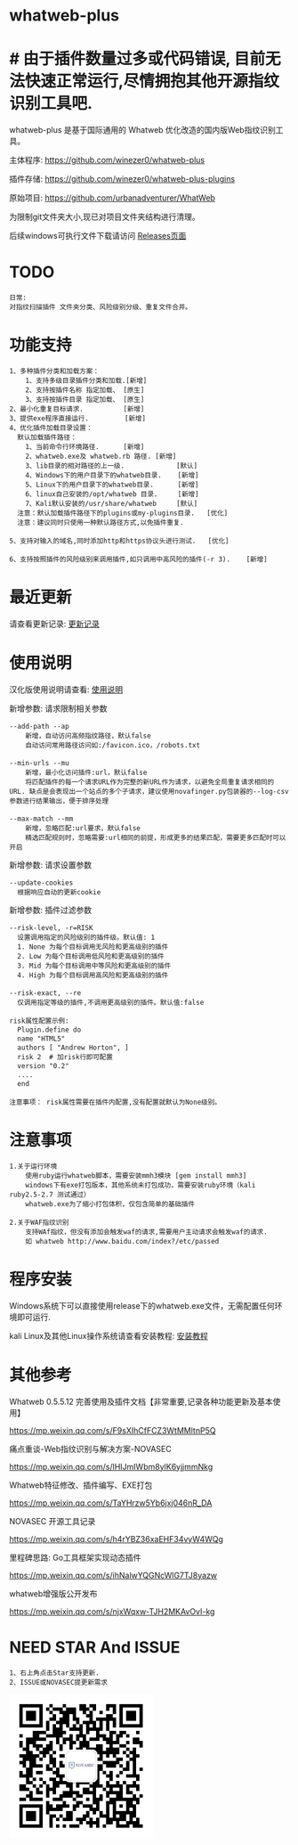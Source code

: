 # whatweb-plus 

# # 由于插件数量过多或代码错误, 目前无法快速正常运行,尽情拥抱其他开源指纹识别工具吧.

whatweb-plus 是基于国际通用的 Whatweb 优化改造的国内版Web指纹识别工具。

主体程序:
https://github.com/winezer0/whatweb-plus

插件存储:
https://github.com/winezer0/whatweb-plus-plugins

原始项目:
https://github.com/urbanadventurer/WhatWeb



为限制git文件夹大小,现已对项目文件夹结构进行清理。

后续windows可执行文件下载请访问 [Releases页面](https://github.com/winezer0/whatweb-plus/releases/)




# TODO

```
日常:
对指纹扫描插件 文件夹分类、风险级别分级、重复文件合并。
```

# 功能支持

```
1、多种插件分类和加载方案：
    1、支持多级目录插件分类和加载.[新增]
    2、支持按插件名称 指定加载、 [原生]
    3、支持按插件目录 指定加载、 [原生]
2、最小化重复目标请求.          [新增]
3、提供exe程序直接运行.         [新增]
4、优化插件加载目录设置：
  默认加载插件路径：
    1、当前命令行环境路径.      [新增]
    2、whatweb.exe及 whatweb.rb 路径. [新增]
    3、lib目录的相对路径的上一级.             [默认]
    4、Windows下的用户目录下的whatweb目录.    [新增]
    5、Linux下的用户目录下的whatweb目录.      [新增]
    6、linux自己安装的/opt/whatweb 目录.     [新增]
    7、Kali默认安装的/usr/share/whatweb     [默认]
  注意：默认加载插件路径下的plugins或my-plugins目录.   [优化]
  注意：建议同时只使用一种默认路径方式,以免插件重复.

5、支持对输入的域名,同时添加http和https协议头进行测试.   [优化]

6、支持按照插件的风险级别来调用插件,如只调用中高风险的插件(-r 3).    [新增]
```



# 最近更新

请查看更新记录: [更新记录](doc/更新记录.md) 

# 使用说明

汉化版使用说明请查看: [使用说明](doc/使用说明.md) 



新增参数: 请求限制相关参数

```
--add-path --ap
    新增，自动访问高频指纹路径，默认false
    自动访问常用路径访问如:/favicon.ico，/robots.txt

--min-urls --mu
    新增，最小化访问插件:url，默认false
    将匹配插件的每一个请求URL作为完整的新URL作为请求，以避免全局重复请求相同的URL. 缺点是会表现出一个站点的多个子请求，建议使用novafinger.py包装器的--log-csv参数进行结果输出，便于排序处理

--max-match --mm
    新增，忽略匹配:url要求，默认false
    精选匹配规则时，忽略需要:url相同的前提，形成更多的结果匹配，需要更多匹配时可以开启
```



新增参数: 请求设置参数

```
--update-cookies
  根据响应自动的更新cookie
```



新增参数: 插件过滤参数

```
--risk-level, -r=RISK 
  设置调用指定的风险级别的插件级。默认值: 1
  1. None 为每个目标调用无风险和更高级别的插件
  2. Low 为每个目标调用低风险和更高级别的插件
  3. Mid 为每个目标调用中等风险和更高级别的插件
  4. High 为每个目标调用高风险和更高级别的插件

--risk-exact, --re 
  仅调用指定等级的插件,不调用更高级别的插件。默认值:false

risk属性配置示例:
  Plugin.define do
  name "HTML5"
  authors [ "Andrew Horton", ]
  risk 2  # 加risk行即可配置
  version "0.2"
  ....
  end
 
注意事项： risk属性需要在插件内配置,没有配置就默认为None级别。
```



# 注意事项

```
1.关于运行环境
    使用ruby运行whatweb脚本，需要安装mmh3模块 [gem install mmh3]
    windows下有exe打包版本，其他系统未打包成功，需要安装ruby环境（kali ruby2.5-2.7 测试通过） 
    whatweb.exe为了缩小打包体积，仅包含简单的基础插件

2.关于WAF指纹识别
	支持WAf指纹，但没有添加会触发waf的请求,需要用户主动请求会触发waf的请求.
	如 whatweb http://www.baidu.com/index?/etc/passed
```

# 程序安装



Windows系统下可以直接使用release下的whatweb.exe文件，无需配置任何环境即可运行.

kali Linux及其他Linux操作系统请查看安装教程: [安装教程](doc/安装教程.md) 





# 其他参考

Whatweb 0.5.5.12 完善使用及插件文档【非常重要,记录各种功能更新及基本使用】

https://mp.weixin.qq.com/s/F9sXIhCfFCZ3WtMMltnP5Q

痛点重谈-Web指纹识别与解决方案-NOVASEC

https://mp.weixin.qq.com/s/lHIJmIWbm8ylK6yjjmmNkg

Whatweb特征修改、插件编写、EXE打包

https://mp.weixin.qq.com/s/TaYHrzw5Yb6jxj046nR_DA

NOVASEC 开源工具记录

https://mp.weixin.qq.com/s/h4rYBZ36xaEHF34vyW4WQg

里程碑思路: Go工具框架实现动态插件

https://mp.weixin.qq.com/s/ihNalwYQGNcWlG7TJ8yazw

whatweb增强版公开发布

https://mp.weixin.qq.com/s/njxWqxw-TJH2MKAvOvI-kg



# NEED STAR And ISSUE

```
1、右上角点击Star支持更新.
2、ISSUE或NOVASEC提更新需求
```

![NOVASEC](doc/NOVASEC.jpg)
